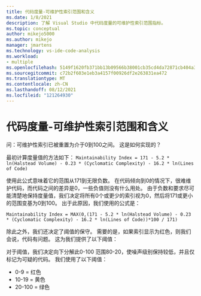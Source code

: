 ```yaml
---
title: 代码度量-可维护性索引范围和含义
ms.date: 1/8/2021
description: 了解 Visual Studio 中代码度量的可维护性索引范围指标。
ms.topic: conceptual
author: mikejo5000
ms.author: mikejo
manager: jmartens
ms.technology: vs-ide-code-analysis
ms.workload:
- multiple
ms.openlocfilehash: 5149f1620fb371bb13b09566b38001cb35cd4da72871cb404a325c076a1619a1
ms.sourcegitcommit: c72b2f603e1eb3a4157f00926df2e263831ea472
ms.translationtype: MT
ms.contentlocale: zh-CN
ms.lasthandoff: 08/12/2021
ms.locfileid: "121264930"
---
```

# <a name="code-metrics---maintainability-index-range-and-meaning"></a>代码度量-可维护性索引范围和含义

问：可维护性索引已被重置为介于0到100之间。 这是如何实现的？

最初计算度量值的方法如下： `Maintainability Index = 171 - 5.2 * ln(Halstead Volume) - 0.23 * (Cyclomatic Complexity) - 16.2 * ln(Lines of Code)`

使用此公式意味着它的范围从171到无限负数。  在代码倾向到0的情况下，很难维护代码，而代码之间的差异是0，一些负值则没有什么用处。  由于负数和要求尽可能清楚地保持度量值，我们决定将所有0个或更少的索引视为0，然后将171或更小的范围变基为0到100。 出于此原因，我们使用的公式是：

   `Maintainability Index = MAX(0,(171 - 5.2 * ln(Halstead Volume) - 0.23 * (Cyclomatic Complexity) - 16.2 * ln(Lines of Code))*100 / 171)`

除此之外，我们还决定了阈值的保守。  需要的是，如果索引显示为红色，则我们会说，代码有问题。  这为我们提供了以下阈值：

对于阈值，我们决定向下分解此0-100 范围80-20，使噪声级别保持较低，并且仅标记为可疑的代码。 我们使用了以下阈值：

- 0-9 = 红色
- 10-19 = 黄色
- 20-100 = 绿色
